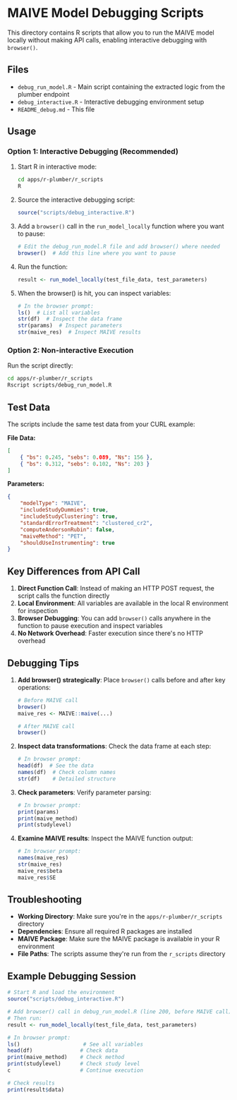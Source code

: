 # MAIVE Model Debugging Scripts

This directory contains R scripts that allow you to run the MAIVE model locally without making API calls, enabling interactive debugging with `browser()`.

## Files

- `debug_run_model.R` - Main script containing the extracted logic from the plumber endpoint
- `debug_interactive.R` - Interactive debugging environment setup
- `README_debug.md` - This file

## Usage

### Option 1: Interactive Debugging (Recommended)

1. Start R in interactive mode:

   ```bash
   cd apps/r-plumber/r_scripts
   R
   ```

2. Source the interactive debugging script:

   ```r
   source("scripts/debug_interactive.R")
   ```

3. Add a `browser()` call in the `run_model_locally` function where you want to pause:

   ```r
   # Edit the debug_run_model.R file and add browser() where needed
   browser()  # Add this line where you want to pause
   ```

4. Run the function:

   ```r
   result <- run_model_locally(test_file_data, test_parameters)
   ```

5. When the browser() is hit, you can inspect variables:
   ```r
   # In the browser prompt:
   ls()  # List all variables
   str(df)  # Inspect the data frame
   str(params)  # Inspect parameters
   str(maive_res)  # Inspect MAIVE results
   ```

### Option 2: Non-interactive Execution

Run the script directly:

```bash
cd apps/r-plumber/r_scripts
Rscript scripts/debug_run_model.R
```

## Test Data

The scripts include the same test data from your CURL example:

**File Data:**

```json
[
	{ "bs": 0.245, "sebs": 0.089, "Ns": 156 },
	{ "bs": 0.312, "sebs": 0.102, "Ns": 203 }
]
```

**Parameters:**

```json
{
	"modelType": "MAIVE",
	"includeStudyDummies": true,
	"includeStudyClustering": true,
	"standardErrorTreatment": "clustered_cr2",
	"computeAndersonRubin": false,
	"maiveMethod": "PET",
	"shouldUseInstrumenting": true
}
```

## Key Differences from API Call

1. **Direct Function Call**: Instead of making an HTTP POST request, the script calls the function directly
2. **Local Environment**: All variables are available in the local R environment for inspection
3. **Browser Debugging**: You can add `browser()` calls anywhere in the function to pause execution and inspect variables
4. **No Network Overhead**: Faster execution since there's no HTTP overhead

## Debugging Tips

1. **Add browser() strategically**: Place `browser()` calls before and after key operations:

   ```r
   # Before MAIVE call
   browser()
   maive_res <- MAIVE::maive(...)

   # After MAIVE call
   browser()
   ```

2. **Inspect data transformations**: Check the data frame at each step:

   ```r
   # In browser prompt:
   head(df)  # See the data
   names(df)  # Check column names
   str(df)    # Detailed structure
   ```

3. **Check parameters**: Verify parameter parsing:

   ```r
   # In browser prompt:
   print(params)
   print(maive_method)
   print(studylevel)
   ```

4. **Examine MAIVE results**: Inspect the MAIVE function output:
   ```r
   # In browser prompt:
   names(maive_res)
   str(maive_res)
   maive_res$beta
   maive_res$SE
   ```

## Troubleshooting

- **Working Directory**: Make sure you're in the `apps/r-plumber/r_scripts` directory
- **Dependencies**: Ensure all required R packages are installed
- **MAIVE Package**: Make sure the MAIVE package is available in your R environment
- **File Paths**: The scripts assume they're run from the `r_scripts` directory

## Example Debugging Session

```r
# Start R and load the environment
source("scripts/debug_interactive.R")

# Add browser() call in debug_run_model.R (line 200, before MAIVE call)
# Then run:
result <- run_model_locally(test_file_data, test_parameters)

# In browser prompt:
ls()                    # See all variables
head(df)               # Check data
print(maive_method)    # Check method
print(studylevel)      # Check study level
c                      # Continue execution

# Check results
print(result$data)
```

